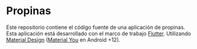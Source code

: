 # Propinas

Este repositorio contiene el código fuente de una aplicación de propinas. Esta aplicación está desarrollado con el marco de trabajo [Flutter](https://flutter.dev/). Utilizando [Material Design](material.io) ([Material You](https://pub.dev/packages/dynamic_color) en Android +12).
